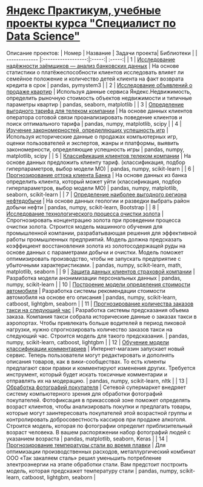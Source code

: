 # [Яндекс Практикум, учебные проекты курса "Специалист по Data Science"](https://practicum.yandex.ru/data-scientist/)

Описание проектов:
| Номер     | Название | Задачи проекта| Библиотеки |
| ------------- |:------------------:|:-----:| :-----:|
| 1 | [Исследование надёжности заёмщиков — анализ банковских данных](https://colab.research.google.com/drive/1OT2fteKGi3ilbyK2ExvRWNq0hh3d2SAm?usp=sharing) | На основе статистики о платёжеспособности клиентов исследовать влияет ли семейное положение и количество детей клиента на факт возврата кредита в срок | pandas, pymystem3 |
| 2 | [Исследование объявлений о продаже квартир](https://colab.research.google.com/drive/1qMJj1n8MdZSmd8honqXj3DT6zIx1a0RO?authuser=1#scrollTo=utL2bjhVh3Zj) | Используя данные сервиса Яндекс.Недвижимость, определить рыночную стоимость объектов недвижимости и типичные параметры квартир | pandas, seaborn, matplotlib |
| 3 | [Определение выгодного тарифа для телеком компании](https://colab.research.google.com/drive/1RvO38zDDk00EgPxyoIBgzrrnr5O9FJBf?usp=sharing) | На основе данных клиентов оператора сотовой связи проанализировать поведение клиентов и поиск оптимального тарифа | pandas, numpy, matplotlib, scipy |
| 4 | [Изучение закономерностей, определяющих успешность игр](https://colab.research.google.com/drive/1ZaAnVmMOq5YNrxs4UWr74kXdKhRYd9rb?usp=sharing) | Используя исторические данные о продажах компьютерных игр, оценки пользователей и экспертов, жанры и платформы, выявить закономерности, определяющие успешность игры  | pandas, numpy, matplotlib, scipy |
| 5 | [Классификация клиентов телеком компании](https://colab.research.google.com/drive/1-tqx_-_BecH63-A3AwqCgkPfWawGNelE?usp=sharing) | На основе данных предложить клиенту тариф. (классификация, подбор гиперпараметров, выбор модели МО)  | pandas, numpy, scikit-learn |
| 6 | [Прогнозирование оттока клиента Банка](https://colab.research.google.com/drive/18rm9Ssq8xgnsKw09nbAPCkSoeuBaBkiS?usp=sharing) | На основе данных из банка определить клиента, который может уйти (классификация, подбор гиперпараметров, выбор модели МО)  | pandas, numpy, matplotlib, seaborn, scikit-learn |
| 7 | [Определение наиболее выгодного региона нефтедобычи](https://colab.research.google.com/drive/1jlCMGoVHKe_ZWRldEFhxUFateKRT_jEm?usp=sharing) | На основе данных геологии и разведки выбрать район добычи нефти  | pandas, numpy, scikit-learn, Bootstrap |
| 8 | [Исследование технологического процесса очистки золота](https://colab.research.google.com/drive/1BOmGLuLH2onGOzbPIOAfkANkz24iXyyh?usp=sharing) | Спрогнозировать концентрацию золота при проведении процесса очистки золота. Строится модель машинного обучения для промышленной компании, разрабатывающая решения для эффективной работы промышленных предприятий. Модель должна предсказать коэффициент восстановления золота из золотосодержащей руды на основе данных с параметрами добычи и очистки. Модель поможет оптимизировать производство, чтобы не запускать предприятие с убыточными характеристиками.  | pandas, numpy, scikit-learn, math, matplotlib, seaborn |
| 9 | [Защита данных клиентов страховой компании](https://colab.research.google.com/drive/1IeJ7ujapaztuIL9ffjmNdxr5CBQhN1Rb?usp=sharing) | Разработка модели анонимизации персональных данных  | pandas, numpy, scikit-learn |
| 10 | [Построение модели определения стоимости автомобиля](https://colab.research.google.com/drive/1gqGns7CD_71b7mQ8uybFSHPcyQLmNKT2?usp=sharing) | Разработка системы рекомендации стоимости автомобиля на основе его описания  | pandas, numpy, scikit-learn, catboost, lightgbm, seaborn |
| 11 | [Прогнозирование количества заказов такси на следующий час](https://colab.research.google.com/drive/1U3sO4xrRSkd1EO7NazKa8KNfNKtkjTWv?usp=sharing) | Разработка системы предсказания объема заказа. Компания такси собрала исторические данные о заказах такси в аэропортах. Чтобы привлекать больше водителей в период пиковой нагрузки, нужно спрогнозировать количество заказов такси на следующий час. Строится модель для такого предсказания.  | pandas, numpy, scikit-learn, catboost, lightgbm |
| 12 | [Обучение модели классификации комментариев](https://colab.research.google.com/drive/1qtYcMKCEHWm1BykIlKuQDV7JU2cxnrVx?usp=sharing) | Интернет-магазин запускает новый сервис. Теперь пользователи могут редактировать и дополнять описания товаров, как в вики-сообществах. То есть клиенты предлагают свои правки и комментируют изменения других. Требуется инструмент, который будет искать токсичные комментарии и отправлять их на модерацию.  | pandas, numpy, scikit-learn, nltk |
| 13 | [Обработка фотографий покупателя](https://colab.research.google.com/drive/1DAsqBrK2goabJejeTDx9oDJcwfD9rs8N?usp=sharing) | Сетевой супермаркет внедряет систему компьютерного зрения для обработки фотографий покупателей. Фотофиксация в прикассовой зоне поможет определять возраст клиентов, чтобы анализировать покупки и предлагать товары, которые могут заинтересовать покупателей этой возрастной группы и контролировать добросовестность кассиров при продаже алкоголя. Строится модель, которая по фотографии определит приблизительный возраст человека. В вашем распоряжении набор фотографий людей с указанием возраста  | pandas, matplotlib, seaborn, Keras |
| 14 | [Прогнозирование температуры стали во время плавки](https://colab.research.google.com/drive/1HvSwJJmr15KKsNw5AFr5bQM9w6o0TBMI?usp=sharing) | Для оптимизации производственных расходов, металлургический комбинат ООО «Так закаляем сталь» решил уменьшить потребление электроэнергии на этапе обработки стали. Вам предстоит построить модель, которая предскажет температуру стали | pandas, numpy, scikit-learn, catboost, lightgbm, seaborn |
